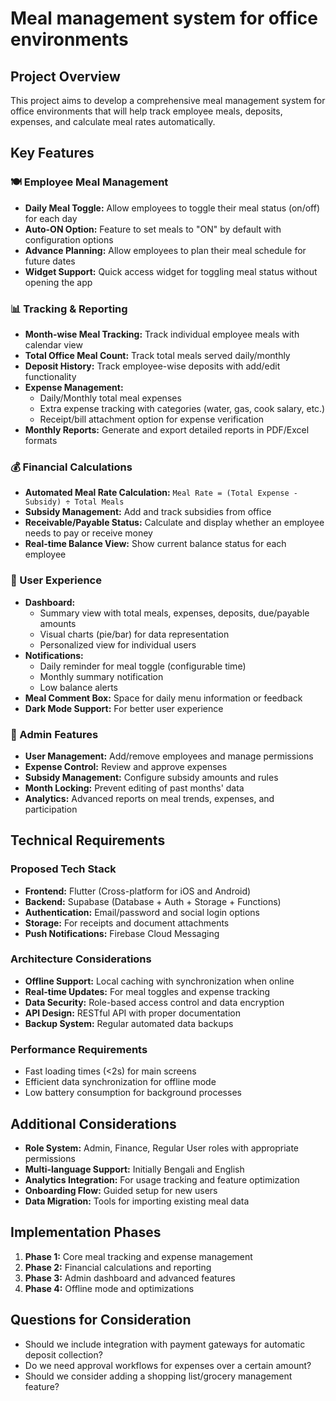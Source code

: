 # Meal management system for office environments

## Project Overview
This project aims to develop a comprehensive meal management system for office environments that will help track employee meals, deposits, expenses, and calculate meal rates automatically.

## Key Features

### 🍽️ Employee Meal Management
- **Daily Meal Toggle:** Allow employees to toggle their meal status (on/off) for each day
- **Auto-ON Option:** Feature to set meals to "ON" by default with configuration options
- **Advance Planning:** Allow employees to plan their meal schedule for future dates
- **Widget Support:** Quick access widget for toggling meal status without opening the app

### 📊 Tracking & Reporting
- **Month-wise Meal Tracking:** Track individual employee meals with calendar view
- **Total Office Meal Count:** Track total meals served daily/monthly
- **Deposit History:** Track employee-wise deposits with add/edit functionality
- **Expense Management:**
    - Daily/Monthly total meal expenses
    - Extra expense tracking with categories (water, gas, cook salary, etc.)
    - Receipt/bill attachment option for expense verification
- **Monthly Reports:** Generate and export detailed reports in PDF/Excel formats

### 💰 Financial Calculations
- **Automated Meal Rate Calculation:** `Meal Rate = (Total Expense - Subsidy) ÷ Total Meals`
- **Subsidy Management:** Add and track subsidies from office
- **Receivable/Payable Status:** Calculate and display whether an employee needs to pay or receive money
- **Real-time Balance View:** Show current balance status for each employee

### 📱 User Experience
- **Dashboard:**
    - Summary view with total meals, expenses, deposits, due/payable amounts
    - Visual charts (pie/bar) for data representation
    - Personalized view for individual users
- **Notifications:**
    - Daily reminder for meal toggle (configurable time)
    - Monthly summary notification
    - Low balance alerts
- **Meal Comment Box:** Space for daily menu information or feedback
- **Dark Mode Support:** For better user experience

### 👑 Admin Features
- **User Management:** Add/remove employees and manage permissions
- **Expense Control:** Review and approve expenses
- **Subsidy Management:** Configure subsidy amounts and rules
- **Month Locking:** Prevent editing of past months' data
- **Analytics:** Advanced reports on meal trends, expenses, and participation

## Technical Requirements

### Proposed Tech Stack
- **Frontend:** Flutter (Cross-platform for iOS and Android)
- **Backend:** Supabase (Database + Auth + Storage + Functions)
- **Authentication:** Email/password and social login options
- **Storage:** For receipts and document attachments
- **Push Notifications:** Firebase Cloud Messaging

### Architecture Considerations
- **Offline Support:** Local caching with synchronization when online
- **Real-time Updates:** For meal toggles and expense tracking
- **Data Security:** Role-based access control and data encryption
- **API Design:** RESTful API with proper documentation
- **Backup System:** Regular automated data backups

### Performance Requirements
- Fast loading times (<2s) for main screens
- Efficient data synchronization for offline mode
- Low battery consumption for background processes

## Additional Considerations
- **Role System:** Admin, Finance, Regular User roles with appropriate permissions
- **Multi-language Support:** Initially Bengali and English
- **Analytics Integration:** For usage tracking and feature optimization
- **Onboarding Flow:** Guided setup for new users
- **Data Migration:** Tools for importing existing meal data

## Implementation Phases
1. **Phase 1:** Core meal tracking and expense management
2. **Phase 2:** Financial calculations and reporting
3. **Phase 3:** Admin dashboard and advanced features
4. **Phase 4:** Offline mode and optimizations

## Questions for Consideration
- Should we include integration with payment gateways for automatic deposit collection?
- Do we need approval workflows for expenses over a certain amount?
- Should we consider adding a shopping list/grocery management feature?
